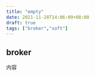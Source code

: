 ```yaml
---
title: "empty"
date: 2021-11-28T14:06:09+08:00
draft: true
tags: ["broker","soft"]
---
```


## broker
内容